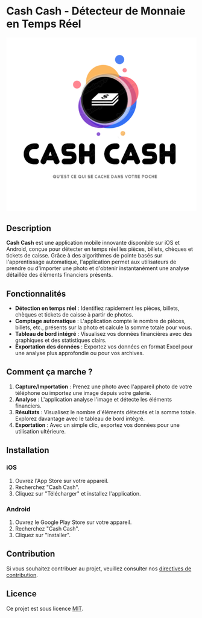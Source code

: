 # Cash Cash - Détecteur de Monnaie en Temps Réel

![Logo de Cash Cash](assets/logo/logo.png)

## Description

**Cash Cash** est une application mobile innovante disponible sur iOS et Android, conçue pour détecter en temps réel les pièces, billets, chèques et tickets de caisse. Grâce à des algorithmes de pointe basés sur l'apprentissage automatique, l'application permet aux utilisateurs de prendre ou d'importer une photo et d'obtenir instantanément une analyse détaillée des éléments financiers présents.

## Fonctionnalités

- **Détection en temps réel** : Identifiez rapidement les pièces, billets, chèques et tickets de caisse à partir de photos.
- **Comptage automatique** : L'application compte le nombre de pièces, billets, etc., présents sur la photo et calcule la somme totale pour vous.
- **Tableau de bord intégré** : Visualisez vos données financières avec des graphiques et des statistiques clairs.
- **Exportation des données** : Exportez vos données en format Excel pour une analyse plus approfondie ou pour vos archives.

## Comment ça marche ?

1. **Capture/Importation** : Prenez une photo avec l'appareil photo de votre téléphone ou importez une image depuis votre galerie.
2. **Analyse** : L'application analyse l'image et détecte les éléments financiers.
3. **Résultats** : Visualisez le nombre d'éléments détectés et la somme totale. Explorez davantage avec le tableau de bord intégré.
4. **Exportation** : Avec un simple clic, exportez vos données pour une utilisation ultérieure.

## Installation

### iOS

1. Ouvrez l'App Store sur votre appareil.
2. Recherchez "Cash Cash".
3. Cliquez sur "Télécharger" et installez l'application.

### Android

1. Ouvrez le Google Play Store sur votre appareil.
2. Recherchez "Cash Cash".
3. Cliquez sur "Installer".

## Contribution

Si vous souhaitez contribuer au projet, veuillez consulter nos [directives de contribution](lien_vers_les_directives.md).

## Licence

Ce projet est sous licence [MIT](lien_vers_la_licence.md).
